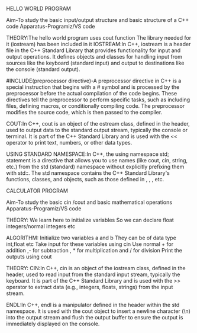 HELLO WORLD PROGRAM

Aim-To study the basic input/output structure and basic structure of a C++ code
Apparatus-Programiz/VS code

THEORY:The hello world program uses cout function
The library needed for it (iostream) has been included in it
IOSTREAM:In C++, iostream is a header file in the C++ Standard Library that provides functionality for input and output operations. It defines objects and classes for handling input from sources like the keyboard (standard input) and output to destinations like the console (standard output).

#INCLUDE(preprocessor directive)-A preprocessor directive in C++ is a special instruction that begins with a # symbol and is processed by the preprocessor before the actual compilation of the code begins. These directives tell the preprocessor to perform specific tasks, such as including files, defining macros, or conditionally compiling code. The preprocessor modifies the source code, which is then passed to the compiler.

COUT:In C++, cout is an object of the ostream class, defined in the <iostream> header, used to output data to the standard output stream, typically the console or terminal. It is part of the C++ Standard Library and is used with the << operator to print text, numbers, or other data types.

USING STANDARD NAMESPACE:In C++, the using namespace std; statement is a directive that allows you to use names (like cout, cin, string, etc.) from the std (standard) namespace without explicitly prefixing them with std::. The std namespace contains the C++ Standard Library's functions, classes, and objects, such as those defined in <iostream>, <string>, <vector>, etc.

CALCULATOR PROGRAM

Aim-To study the basic cin /cout and basic mathematical operations
Apparatus-Programiz/VS code

THEORY:
We learn here to initialize variables 
So we can declare float integers/normal integers etc

ALGORITHM:
Initialize two variables a and b
They can be of data type int,float etc
Take input for these variables using cin
Use normal + for addition ,- for subtraction , * for multiplication and / for division
Print the outputs using cout

THEORY:
CIN:In C++, cin is an object of the iostream class, defined in the <iostream> header, used to read input from the standard input stream, typically the keyboard. It is part of the C++ Standard Library and is used with the >> operator to extract data (e.g., integers, floats, strings) from the input stream.

ENDL:In C++, endl is a manipulator defined in the <iostream> header within the std namespace. It is used with the cout object to insert a newline character (\n) into the output stream and flush the output buffer to ensure the output is immediately displayed on the console.










